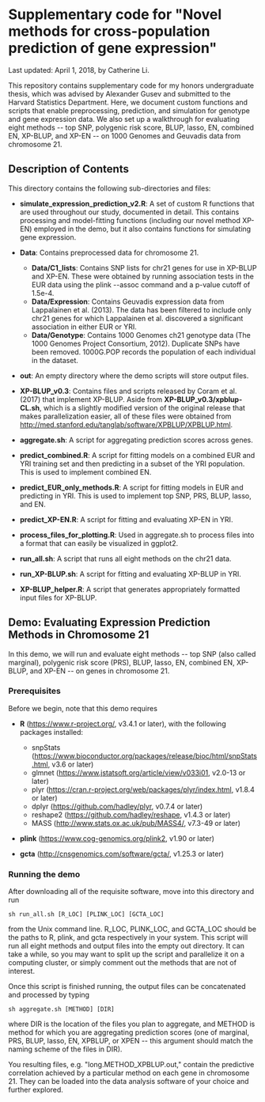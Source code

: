 # Supplementary code for "Novel methods for cross-population prediction of gene expression"

Last updated: April 1, 2018, by Catherine Li.

This repository contains supplementary code for my honors undergraduate thesis, which was advised by Alexander Gusev and submitted to the Harvard Statistics Department. Here, we document custom functions and scripts that enable preprocessing, prediction, and simulation for genotype and gene expression data. We also set up a walkthrough for evaluating eight methods -- top SNP, polygenic risk score, BLUP, lasso, EN, combined EN, XP-BLUP, and XP-EN -- on 1000 Genomes and Geuvadis data from chromosome 21.

## Description of Contents

This directory contains the following sub-directories and files:

- **simulate_expression_prediction_v2.R**: A set of custom R functions that are used throughout our study, documented in detail. This contains processing and model-fitting functions (including our novel method XP-EN) employed in the demo, but it also contains functions for simulating gene expression.

- **Data**: Contains preprocessed data for chromosome 21.
    - **Data/C1_lists**: Contains SNP lists for chr21 genes for use in XP-BLUP and XP-EN. These were obtained by running association tests in the EUR data using the plink --assoc command and a p-value cutoff of 1.5e-4.
    - **Data/Expression**: Contains Geuvadis expression data from Lappalainen et al. (2013). The data has been filtered to include only chr21 genes for which Lappalainen et al. discovered a significant association in either EUR or YRI.
    - **Data/Genotype**: Contains 1000 Genomes ch21 genotype data (The 1000 Genomes Project Consortium, 2012). Duplicate SNPs have been removed. 1000G.POP records the population of each individual in the dataset.

- **out**: An empty directory where the demo scripts will store output files.

- **XP-BLUP_v0.3**: Contains files and scripts released by Coram et al. (2017) that implement XP-BLUP. Aside from **XP-BLUP_v0.3/xpblup-CL.sh**, which is a slightly modified version of the original release that makes parallelization easier, all of these files were obtained from http://med.stanford.edu/tanglab/software/XPBLUP/XPBLUP.html.

- **aggregate.sh**: A script for aggregating prediction scores across genes.

- **predict_combined.R**: A script for fitting models on a combined EUR and YRI training set and then predicting in a subset of the YRI population. This is used to implement combined EN.

- **predict_EUR_only_methods.R**: A script for fitting models in EUR and predicting in YRI. This is used to implement top SNP, PRS, BLUP, lasso, and EN.

- **predict_XP-EN.R**: A script for fitting and evaluating XP-EN in YRI.

- **process_files_for_plotting.R**: Used in aggregate.sh to process files into a format that can easily be visualized in ggplot2.

- **run_all.sh**: A script that runs all eight methods on the chr21 data.

- **run_XP-BLUP.sh**: A script for fitting and evaluating XP-BLUP in YRI.

- **XP-BLUP_helper.R**: A script that generates appropriately formatted input files for XP-BLUP.

## Demo: Evaluating Expression Prediction Methods in Chromosome 21

In this demo, we will run and evaluate eight methods -- top SNP (also called marginal), polygenic risk score (PRS), BLUP, lasso, EN, combined EN, XP-BLUP, and XP-EN -- on genes in chromosome 21.

### Prerequisites

Before we begin, note that this demo requires

- **R** (https://www.r-project.org/, v3.4.1 or later), with the following packages installed:
    - snpStats (https://www.bioconductor.org/packages/release/bioc/html/snpStats.html, v3.6 or later)
    - glmnet (https://www.jstatsoft.org/article/view/v033i01, v2.0-13 or later)
    - plyr (https://cran.r-project.org/web/packages/plyr/index.html, v1.8.4 or later)
    - dplyr (https://github.com/hadley/plyr, v0.7.4 or later)
    - reshape2 (https://github.com/hadley/reshape, v1.4.3 or later)
    - MASS (http://www.stats.ox.ac.uk/pub/MASS4/, v7.3-49 or later)

- **plink** (https://www.cog-genomics.org/plink2, v1.90 or later)

- **gcta** (http://cnsgenomics.com/software/gcta/, v1.25.3 or later)

### Running the demo

After downloading all of the requisite software, move into this directory and run
```
sh run_all.sh [R_LOC] [PLINK_LOC] [GCTA_LOC]
```
from the Unix command line. R_LOC, PLINK_LOC, and GCTA_LOC should be the paths to R, plink, and gcta respectively in your system. This script will run all eight methods and output files into the empty out directory. It can take a while, so you may want to split up the script and parallelize it on a computing cluster, or simply comment out the methods that are not of interest.

Once this script is finished running, the output files can be concatenated and processed by typing
```
sh aggregate.sh [METHOD] [DIR]
```
where DIR is the location of the files you plan to aggregate, and METHOD is method for which you are aggregating prediction scores (one of marginal, PRS, BLUP, lasso, EN, XPBLUP, or XPEN -- this argument should match the naming scheme of the files in DIR).

You resulting files, e.g. "long.METHOD_XPBLUP.out," contain the predictive correlation achieved by a particular method on each gene in chromosome 21. They can be loaded into the data analysis software of your choice and further explored.
